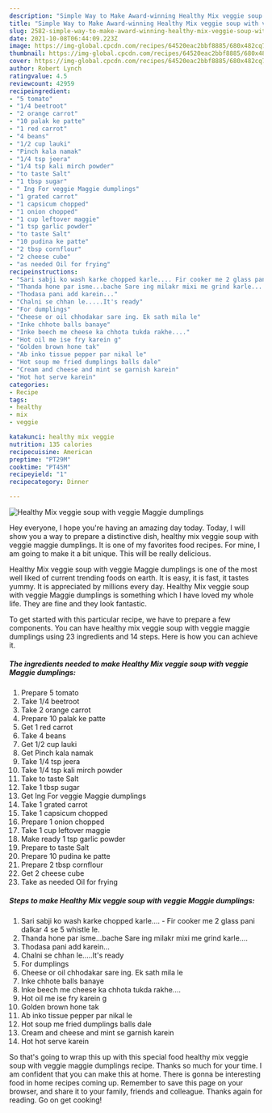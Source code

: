 ```yaml
---
description: "Simple Way to Make Award-winning Healthy Mix veggie soup with veggie Maggie dumplings"
title: "Simple Way to Make Award-winning Healthy Mix veggie soup with veggie Maggie dumplings"
slug: 2582-simple-way-to-make-award-winning-healthy-mix-veggie-soup-with-veggie-maggie-dumplings
date: 2021-10-08T06:44:09.223Z
image: https://img-global.cpcdn.com/recipes/64520eac2bbf8885/680x482cq70/healthy-mix-veggie-soup-with-veggie-maggie-dumplings-recipe-main-photo.jpg
thumbnail: https://img-global.cpcdn.com/recipes/64520eac2bbf8885/680x482cq70/healthy-mix-veggie-soup-with-veggie-maggie-dumplings-recipe-main-photo.jpg
cover: https://img-global.cpcdn.com/recipes/64520eac2bbf8885/680x482cq70/healthy-mix-veggie-soup-with-veggie-maggie-dumplings-recipe-main-photo.jpg
author: Robert Lynch
ratingvalue: 4.5
reviewcount: 42959
recipeingredient:
- "5 tomato"
- "1/4 beetroot"
- "2 orange carrot"
- "10 palak ke patte"
- "1 red carrot"
- "4 beans"
- "1/2 cup lauki"
- "Pinch kala namak"
- "1/4 tsp jeera"
- "1/4 tsp kali mirch powder"
- "to taste Salt"
- "1 tbsp sugar"
- " Ing For veggie Maggie dumplings"
- "1 grated carrot"
- "1 capsicum chopped"
- "1 onion chopped"
- "1 cup leftover maggie"
- "1 tsp garlic powder"
- "to taste Salt"
- "10 pudina ke patte"
- "2 tbsp cornflour"
- "2 cheese cube"
- "as needed Oil for frying"
recipeinstructions:
- "Sari sabji ko wash karke chopped karle.... Fir cooker me 2 glass pani dalkar 4 se 5 whistle le."
- "Thanda hone par isme...bache Sare ing milakr mixi me grind karle...."
- "Thodasa pani add karein..."
- "Chalni se chhan le.....It's ready"
- "For dumplings"
- "Cheese or oil chhodakar sare ing. Ek sath mila le"
- "Inke chhote balls banaye"
- "Inke beech me cheese ka chhota tukda rakhe...."
- "Hot oil me ise fry karein g"
- "Golden brown hone tak"
- "Ab inko tissue pepper par nikal le"
- "Hot soup me fried dumplings balls dale"
- "Cream and cheese and mint se garnish karein"
- "Hot hot serve karein"
categories:
- Recipe
tags:
- healthy
- mix
- veggie

katakunci: healthy mix veggie 
nutrition: 135 calories
recipecuisine: American
preptime: "PT29M"
cooktime: "PT45M"
recipeyield: "1"
recipecategory: Dinner

---
```



![Healthy Mix veggie soup with veggie Maggie dumplings](https://img-global.cpcdn.com/recipes/64520eac2bbf8885/680x482cq70/healthy-mix-veggie-soup-with-veggie-maggie-dumplings-recipe-main-photo.jpg)

Hey everyone, I hope you're having an amazing day today. Today, I will show you a way to prepare a distinctive dish, healthy mix veggie soup with veggie maggie dumplings. It is one of my favorites food recipes. For mine, I am going to make it a bit unique. This will be really delicious.



Healthy Mix veggie soup with veggie Maggie dumplings is one of the most well liked of current trending foods on earth. It is easy, it is fast, it tastes yummy. It is appreciated by millions every day. Healthy Mix veggie soup with veggie Maggie dumplings is something which I have loved my whole life. They are fine and they look fantastic.


To get started with this particular recipe, we have to prepare a few components. You can have healthy mix veggie soup with veggie maggie dumplings using 23 ingredients and 14 steps. Here is how you can achieve it.

<!--inarticleads1-->

##### The ingredients needed to make Healthy Mix veggie soup with veggie Maggie dumplings:

1. Prepare 5 tomato
1. Take 1/4 beetroot
1. Take 2 orange carrot
1. Prepare 10 palak ke patte
1. Get 1 red carrot
1. Take 4 beans
1. Get 1/2 cup lauki
1. Get Pinch kala namak
1. Take 1/4 tsp jeera
1. Take 1/4 tsp kali mirch powder
1. Take to taste Salt
1. Take 1 tbsp sugar
1. Get  Ing For veggie Maggie dumplings
1. Take 1 grated carrot
1. Take 1 capsicum chopped
1. Prepare 1 onion chopped
1. Take 1 cup leftover maggie
1. Make ready 1 tsp garlic powder
1. Prepare to taste Salt
1. Prepare 10 pudina ke patte
1. Prepare 2 tbsp cornflour
1. Get 2 cheese cube
1. Take as needed Oil for frying




<!--inarticleads2-->

##### Steps to make Healthy Mix veggie soup with veggie Maggie dumplings:

1. Sari sabji ko wash karke chopped karle.... - Fir cooker me 2 glass pani dalkar 4 se 5 whistle le.
1. Thanda hone par isme...bache Sare ing milakr mixi me grind karle....
1. Thodasa pani add karein...
1. Chalni se chhan le.....It's ready
1. For dumplings
1. Cheese or oil chhodakar sare ing. Ek sath mila le
1. Inke chhote balls banaye
1. Inke beech me cheese ka chhota tukda rakhe....
1. Hot oil me ise fry karein g
1. Golden brown hone tak
1. Ab inko tissue pepper par nikal le
1. Hot soup me fried dumplings balls dale
1. Cream and cheese and mint se garnish karein
1. Hot hot serve karein




So that's going to wrap this up with this special food healthy mix veggie soup with veggie maggie dumplings recipe. Thanks so much for your time. I am confident that you can make this at home. There is gonna be interesting food in home recipes coming up. Remember to save this page on your browser, and share it to your family, friends and colleague. Thanks again for reading. Go on get cooking!
